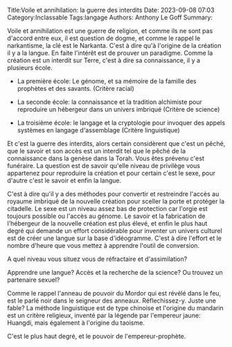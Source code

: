Title:Voile et annihilation: la guerre des interdits
Date: 2023-09-08 07:03
Category:Inclassable
Tags:langage
Authors: Anthony Le Goff
Summary:

Voile et annihilation est une guerre de religion, et comme ils ne sont pas d'accord entre eux, il est question de dogme, et comme le rappel le narkantisme, la clé est le Narkanta. C'est à dire qu'à l'origine de la création il y a la langue. En faite l'intérêt est de prouver un paradigme. Comme la création est un interdit sur Terre, c'est à dire sa connaissance, il y a plusieurs école.

* La première école: Le génome, et sa mémoire de la famille des prophètes et des savants. (Critère racial)

* La seconde école: la connaissance et la tradition alchimiste pour reproduire un hébergeur dans un univers imbriqué (Critère de science)

* La troisième école: le langage et la cryptologie pour invoquer des appels systèmes en langage d'assemblage (Critère linguistique)

Et c'est la guerre des interdits, alors certain considèrent que c'est un pêché, que le savoir et son accès est un interdit tel que le pêché de la connaissance dans la genèse dans la Torah. Vous êtes prévenu c'est funéraire. La question est de savoir qu'elle niveau de privilège vous appartenez pour reproduire la création et pour certain c'est le sexe, pour d'autre c'est le savoir et enfin la langue. 

C'est à dire qu'il y a des méthodes pour convertir et restreindre l'accès au royaume imbriqué de la nouvelle création pour sceller la porte et protéger la citadelle. Le sexe est un niveau assez bas de protection car l'orgie est toujours possible ou l'accès au génome. Le savoir et la fabrication de l'hébergeur de la nouvelle création est plus élevé, et enfin le plus haut degré qui demande un effort considérable pour inventer un univers culturel est de créer une langue sur la base d'idéogramme. C'est à dire l'effort et le nombre d'heure que vous mettez à apprendre l'outil de conversion.

A quel niveau vous situez vous de réfractaire et d'assimilation?

Apprendre une langue? Accès et la recherche de la science? Ou trouvez un partenaire sexuel? 

Comme le rappel l'anneau de pouvoir du Mordor qui est révélé dans le feu, est le parlé noir dans le seigneur des anneaux. Réflechissez-y. Juste une fable? La méthode linguistique est de type chinoise et l'origine du mandarin est un critère religieux, inventé par la légende par l'empereur jaune: Huangdi, mais également à l'origine du taoisme.

C'est le plus haut degré, et le pouvoir de l'empereur-prophète.
